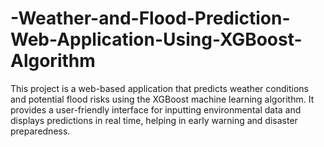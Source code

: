 # -Weather-and-Flood-Prediction-Web-Application-Using-XGBoost-Algorithm
This project is a web-based application that predicts weather conditions and potential flood risks using the XGBoost machine learning algorithm. It provides a user-friendly interface for inputting environmental data and displays predictions in real time, helping in early warning and disaster preparedness.
